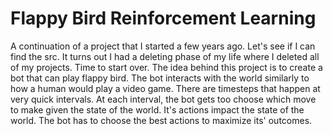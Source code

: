 # Flappy Bird Reinforcement Learning
A continuation of a project that I started a few years ago. Let's see if I can find the src. It turns out I had a deleting phase of my life where I deleted all of my projects. Time to start over. The idea behind this project is to create a bot that can play flappy bird. The bot interacts with the world similarly to how a human would play a video game. There are timesteps that happen at very quick intervals. At each interval, the bot gets too choose which move to make given the state of the world. It's actions impact the state of the world. The bot has to choose the best actions to maximize its' outcomes.